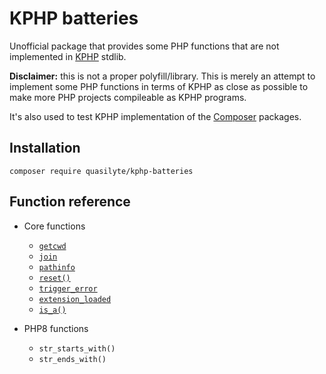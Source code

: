 # KPHP batteries

Unofficial package that provides some PHP functions that are not implemented in [KPHP](https://github.com/VKCOM/kphp/) stdlib.

**Disclaimer:** this is not a proper polyfill/library. This is merely an attempt to implement some PHP functions in terms of KPHP
as close as possible to make more PHP projects compileable as KPHP programs.

It's also used to test KPHP implementation of the [Composer](https://getcomposer.org/) packages.

## Installation

```
composer require quasilyte/kphp-batteries
```

## Function reference

* Core functions
  * [`getcwd`](https://www.php.net/manual/en/function.getcwd.php)
  * [`join`](https://www.php.net/manual/en/function.join.php)
  * [`pathinfo`](https://www.php.net/manual/en/function.pathinfo.php)
  * [`reset()`](https://www.php.net/manual/en/function.reset.php)
  * [`trigger_error`](https://www.php.net/manual/en/function.trigger-error.php)
  * [`extension_loaded`](https://www.php.net/manual/en/function.extension-loaded.php)
  * [`is_a()`](https://www.php.net/manual/en/function.is-a.php)

* PHP8 functions
  * `str_starts_with()`
  * `str_ends_with()`
